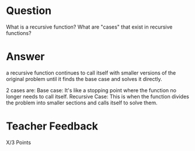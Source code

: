 # Question

What is a recursive function? What are "cases" that exist in recursive functions?

# Answer
  a recursive function continues to call itself with smaller versions of the original problem until it finds the base case and solves it directly.

  2 cases are: 
  Base case: It's like a stopping point where the function no longer needs to call itself.
  Recursive Case: This is when the function divides the problem into smaller sections and calls itself to solve them.

# Teacher Feedback

X/3 Points